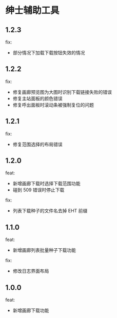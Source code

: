 # 绅士辅助工具

## 1.2.3

fix:
  - 部分情况下加载下载按钮失效的情况

## 1.2.2

fix:
  - 修复画廊预览图为大图时识别下载链接失败的错误
  - 修复主站面板的颜色错误
  - 修复呼出面板时滚动条被强制复位的问题

## 1.2.1

fix:
  - 修复范围选择的布局错误

## 1.2.0

feat:
  - 新增画廊下载时选择下载范围功能
  - 碰到 509 错误时停止下载

fix:
  - 列表下载种子的文件名去掉 EHT 前缀

## 1.1.0

feat:
  - 新增画廊列表批量种子下载功能

fix:
  - 修改日志界面布局

## 1.0.0

feat:
  - 新增画廊下载功能
